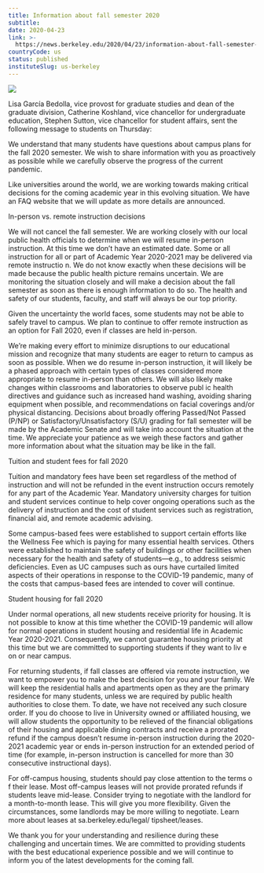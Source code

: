 ```yaml
---
title: Information about fall semester 2020
subtitle: 
date: 2020-04-23
link: >-
  https://news.berkeley.edu/2020/04/23/information-about-fall-semester-2020/
countryCode: us
status: published
instituteSlug: us-berkeley
---
```

![](https://news.berkeley.edu/wp-content/uploads/2015/10/sather-gate-750.jpg)

Lisa García Bedolla, vice provost for graduate studies and dean of the graduate division, Catherine Koshland, vice chancellor for undergraduate education, Stephen Sutton, vice chancellor for student affairs, sent the following message to students on Thursday:

We understand that many students have questions about campus plans for the fall 2020 semester. We wish to share information with you as proactively as possible while we carefully observe the progress of the current pandemic.

Like universities around the world, we are working towards making critical decisions for the coming academic year in this evolving situation. We have an FAQ website that we will update as more details are announced.

In-person vs. remote instruction decisions

We will not cancel the fall semester. We are working closely with our local public health officials to determine when we will resume in-person instruction. At this time we don’t have an estimated date. Some or all instruction for all or part of Academic Year 2020-2021 may be delivered via remote instructio n. We do not know exactly when these decisions will be made because the public health picture remains uncertain. We are monitoring the situation closely and will make a decision about the fall semester as soon as there is enough information to do so. The health and safety of our students, faculty, and staff will always be our top priority.

Given the uncertainty the world faces, some students may not be able to safely travel to campus. We plan to continue to offer remote instruction as an option for Fall 2020, even if classes are held in-person.

We’re making every effort to minimize disruptions to our educational mission and recognize that many students are eager to return to campus as soon as possible. When we do resume in-person instruction, it will likely be a phased approach with certain types of classes considered more appropriate to resume in-person than others. We will also likely make changes within classrooms and laboratories to observe publ ic health directives and guidance such as increased hand washing, avoiding sharing equipment when possible, and recommendations on facial coverings and/or physical distancing. Decisions about broadly offering Passed/Not Passed (P/NP) or Satisfactory/Unsatisfactory (S/U) grading for fall semester will be made by the Academic Senate and will take into account the situation at the time. We appreciate your patience as we weigh these factors and gather more information about what the situation may be like in the fall.

Tuition and student fees for fall 2020

Tuition and mandatory fees have been set regardless of the method of instruction and will not be refunded in the event instruction occurs remotely for any part of the Academic Year. Mandatory university charges for tuition and student services continue to help cover ongoing operations such as the delivery of instruction and the cost of student services such as registration, financial aid, and remote academic advising.

Some campus-based fees were established to support certain efforts like the Wellness Fee which is paying for many essential health services. Others were established to maintain the safety of buildings or other facilities when necessary for the health and safety of students—e.g., to address seismic deficiencies. Even as UC campuses such as ours have curtailed limited aspects of their operations in response to the COVID-19 pandemic, many of the costs that campus-based fees are intended to cover will continue.

Student housing for fall 2020

Under normal operations, all new students receive priority for housing. It is not possible to know at this time whether the COVID-19 pandemic will allow for normal operations in student housing and residential life in Academic Year 2020-2021. Consequently, we cannot guarantee housing priority at this time but we are committed to supporting students if they want to liv e on or near campus.

For returning students, if fall classes are offered via remote instruction, we want to empower you to make the best decision for you and your family. We will keep the residential halls and apartments open as they are the primary residence for many students, unless we are required by public health authorities to close them. To date, we have not received any such closure order. If you do choose to live in University owned or affiliated housing, we will allow students the opportunity to be relieved of the financial obligations of their housing and applicable dining contracts and receive a prorated refund if the campus doesn’t resume in-person instruction during the 2020-2021 academic year or ends in-person instruction for an extended period of time (for example, in-person instruction is cancelled for more than 30 consecutive instructional days).

For off-campus housing, students should pay close attention to the terms o f their lease. Most off-campus leases will not provide prorated refunds if students leave mid-lease. Consider trying to negotiate with the landlord for a month-to-month lease. This will give you more flexibility. Given the circumstances, some landlords may be more willing to negotiate. Learn more about leases at sa.berkeley.edu/legal/ tipsheet/leases.

We thank you for your understanding and resilience during these challenging and uncertain times. We are committed to providing students with the best educational experience possible and we will continue to inform you of the latest developments for the coming fall.